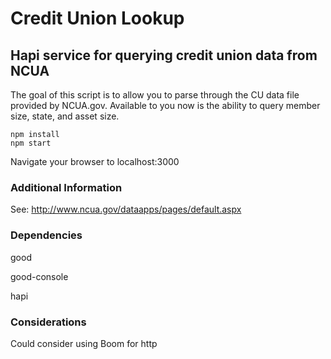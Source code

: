 # Credit Union Lookup
## Hapi service for querying credit union data from NCUA

The goal of this script is to allow you to parse through the CU data file
provided by NCUA.gov. Available to you now is the ability to query member size,
state, and asset size.

	npm install
	npm start

Navigate your browser to localhost:3000

### Additional Information
See: http://www.ncua.gov/dataapps/pages/default.aspx

### Dependencies

good

good-console

hapi

### Considerations

Could consider using Boom for http
